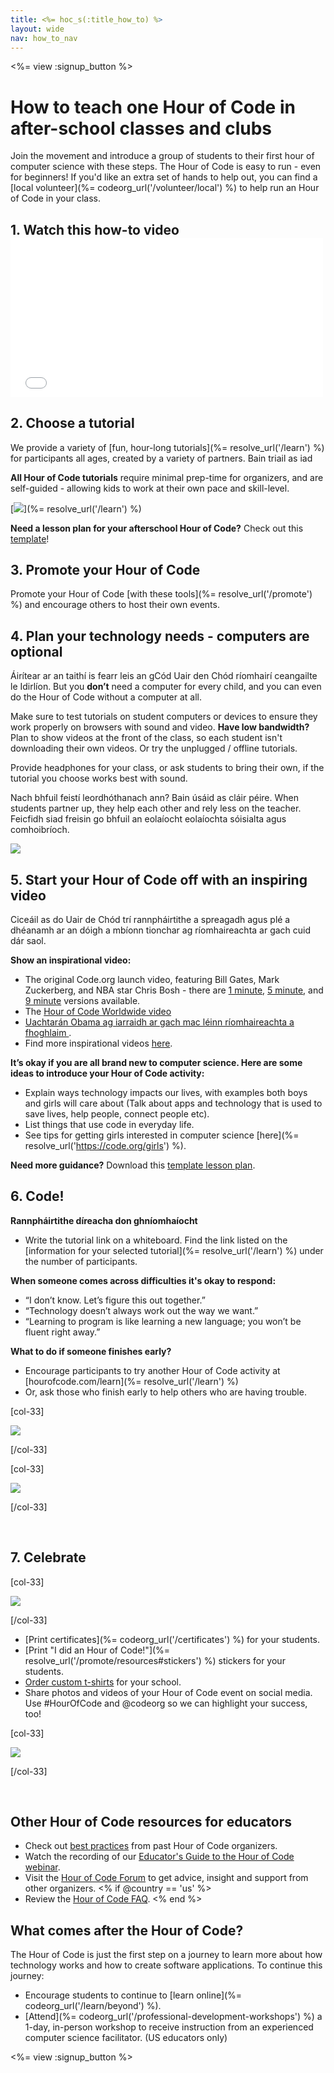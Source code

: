 ```yaml
---
title: <%= hoc_s(:title_how_to) %>
layout: wide
nav: how_to_nav
---
```

<%= view :signup_button %>

# How to teach one Hour of Code in after-school classes and clubs

Join the movement and introduce a group of students to their first hour of computer science with these steps. The Hour of Code is easy to run - even for beginners! If you'd like an extra set of hands to help out, you can find a [local volunteer](%= codeorg_url('/volunteer/local') %) to help run an Hour of Code in your class.

## 1. Watch this how-to video <iframe width="500" height="255" src="//www.youtube.com/embed/SrnvvWDm73k" frameborder="0" allowfullscreen mark="crwd-mark"></iframe> 

## 2. Choose a tutorial

We provide a variety of [fun, hour-long tutorials](%= resolve_url('/learn') %) for participants all ages, created by a variety of partners. Bain triail as iad

**All Hour of Code tutorials** require minimal prep-time for organizers, and are self-guided - allowing kids to work at their own pace and skill-level.

[![](/images/fit-700/tutorials.png)](%= resolve_url('/learn') %)

**Need a lesson plan for your afterschool Hour of Code?** Check out this [template](/files/AfterschoolEducatorLessonPlanOutline.docx)!

## 3. Promote your Hour of Code

Promote your Hour of Code [with these tools](%= resolve_url('/promote') %) and encourage others to host their own events.

## 4. Plan your technology needs - computers are optional

Áirítear ar an taithí is fearr leis an gCód Uair den Chód ríomhairí ceangailte le Idirlíon. But you **don’t** need a computer for every child, and you can even do the Hour of Code without a computer at all.

Make sure to test tutorials on student computers or devices to ensure they work properly on browsers with sound and video. **Have low bandwidth?** Plan to show videos at the front of the class, so each student isn't downloading their own videos. Or try the unplugged / offline tutorials.

Provide headphones for your class, or ask students to bring their own, if the tutorial you choose works best with sound.

Nach bhfuil feistí leordhóthanach ann? Bain úsáid as cláir péire. When students partner up, they help each other and rely less on the teacher. Feicfidh siad freisin go bhfuil an eolaíocht eolaíochta sóisialta agus comhoibríoch.

<img src="/images/fit-350/group_ipad.jpg" />

## 5. Start your Hour of Code off with an inspiring video

Ciceáil as do Uair de Chód trí rannpháirtithe a spreagadh agus plé a dhéanamh ar an dóigh a mbíonn tionchar ag ríomhaireachta ar gach cuid dár saol.

**Show an inspirational video:**

- The original Code.org launch video, featuring Bill Gates, Mark Zuckerberg, and NBA star Chris Bosh - there are [1 minute](https://www.youtube.com/watch?v=qYZF6oIZtfc), [5 minute](https://www.youtube.com/watch?v=nKIu9yen5nc), and [9 minute](https://www.youtube.com/watch?v=dU1xS07N-FA) versions available.
- The [Hour of Code Worldwide video](https://www.youtube.com/watch?v=KsOIlDT145A)
- [ Uachtarán Obama ag iarraidh ar gach mac léinn ríomhaireachta a fhoghlaim ](https://www.youtube.com/watch?v=6XvmhE1J9PY).
- Find more inspirational videos [here](https://www.youtube.com/playlist?list=PLzdnOPI1iJNfpD8i4Sx7U0y2MccnrNZuP).

**It’s okay if you are all brand new to computer science. Here are some ideas to introduce your Hour of Code activity:**

- Explain ways technology impacts our lives, with examples both boys and girls will care about (Talk about apps and technology that is used to save lives, help people, connect people etc).
- List things that use code in everyday life.
- See tips for getting girls interested in computer science [here](%= resolve_url('https://code.org/girls') %).

**Need more guidance?** Download this [template lesson plan](/files/AfterschoolEducatorLessonPlanOutline.docx).

## 6. Code!

**Rannpháirtithe díreacha don ghníomhaíocht**

- Write the tutorial link on a whiteboard. Find the link listed on the [information for your selected tutorial](%= resolve_url('/learn') %) under the number of participants.

**When someone comes across difficulties it's okay to respond:**

- “I don’t know. Let’s figure this out together.”
- “Technology doesn’t always work out the way we want.”
- “Learning to program is like learning a new language; you won’t be fluent right away.”

**What to do if someone finishes early?**

- Encourage participants to try another Hour of Code activity at [hourofcode.com/learn](%= resolve_url('/learn') %)
- Or, ask those who finish early to help others who are having trouble.

[col-33]

![](/images/fit-250/highschoolgirls.jpeg)

[/col-33]

[col-33]

![](/images/fit-300/group_ar.jpg)

[/col-33]

<p style="clear:both">&nbsp;</p>

## 7. Celebrate

[col-33]

![](/images/fit-300/boy-certificate.jpg)

[/col-33]

- [Print certificates](%= codeorg_url('/certificates') %) for your students.
- [Print "I did an Hour of Code!"](%= resolve_url('/promote/resources#stickers') %) stickers for your students.
- [Order custom t-shirts](http://blog.code.org/post/132608499493/hour-of-code-shirts-and-more) for your school.
- Share photos and videos of your Hour of Code event on social media. Use #HourOfCode and @codeorg so we can highlight your success, too!

[col-33]

![](/images/fit-260/highlight-certificates.jpg)

[/col-33]

<p style="clear:both">&nbsp;</p>

## Other Hour of Code resources for educators

- Check out [best practices](http://www.slideshare.net/TeachCode/hour-of-code-best-practices-for-successful-educators-51273466) from past Hour of Code organizers.
- Watch the recording of our [Educator's Guide to the Hour of Code webinar](https://youtu.be/EJeMeSW2-Mw).
- Visit the [Hour of Code Forum](http://forum.code.org/c/plc/hour-of-code) to get advice, insight and support from other organizers. <% if @country == 'us' %>
- Review the [Hour of Code FAQ](https://support.code.org/hc/en-us/categories/200147083-Hour-of-Code). <% end %>

## What comes after the Hour of Code?

The Hour of Code is just the first step on a journey to learn more about how technology works and how to create software applications. To continue this journey:

- Encourage students to continue to [learn online](%= codeorg_url('/learn/beyond') %).
- [Attend](%= codeorg_url('/professional-development-workshops') %) a 1-day, in-person workshop to receive instruction from an experienced computer science facilitator. (US educators only)

<%= view :signup_button %>